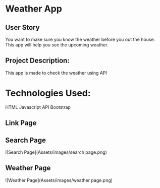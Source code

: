 # Weather App 

## User Story
You want to make sure you know the weather before you out the house. 
This app will help you see the upcoming weather.

## Project Description:
This app is made to check the weather using API

# Technologies Used:
HTML 
Javascript
API
Bootstrap

## Link Page


## Search Page
![Search Page](Assets/images/search page.png)


## Weather Page
![Weather Page](Assets/images/weather page.png)

